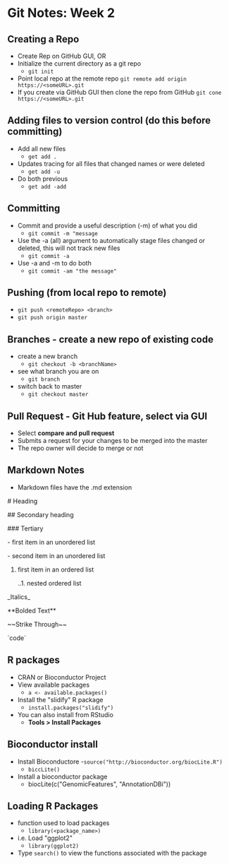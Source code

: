 # Git Notes: Week 2

## Creating a Repo
- Create Rep on GitHub GUI, OR
- Initialize the current directory as a git repo
    - `git init`
- Point local repo at the remote repo
    `git remote add origin https://<someURL>.git`
- If you create via GitHub GUI then clone the repo from GitHub
    `git cone https://<someURL>.git`

## Adding files to version control (do this before committing)
- Add all new files
    - `get add .`
- Updates tracing for all files that changed names or were deleted
    - `get add -u`
- Do both previous
    - `get add -add`

## Committing
- Commit and provide a useful description (-m) of what you did
    - `git commit -m "message`
- Use the -a (all) argument to automatically stage files changed or deleted, this will not track new files
    - `git commit -a`
- Use -a and -m to do both
    - `git commit -am "the message"`

## Pushing (from local repo to remote)
- `git push <remoteRepo> <branch>`
- `git push origin master`

## Branches - create a new repo of existing code
- create a new branch
    - `git checkout -b <branchName>`
- see what branch you are on
    - `git branch`
- switch back to master
    - `git checkout master`

## Pull Request - Git Hub feature, select via GUI
- Select **compare and pull request**
- Submits a request for your changes to be merged into the master
- The repo owner will decide to merge or not

## Markdown Notes
- Markdown files have the .md extension

\# Heading

\#\# Secondary heading

\#\#\# Tertiary

\- first item in an unordered list

\- second item in an unordered list

1. first item in an ordered list

    \.\.1. nested ordered list

\_Italics\_

\*\*Bolded Text\*\*

\~\~Strike Through\~\~

\`code\`

## R packages
- CRAN or Bioconductor Project
- View available packages
    - `a <- available.packages()`
- Install the "slidify" R package
    - `install.packages("slidify")`
- You can also install from RStudio
    - **Tools > Install Packages**

## Bioconductor install
- Install Bioconductore 
    -`source("http://bioconductor.org/biocLite.R")`
    - `biccLite()`
- Install a bioconductor package
    - biocLite(c("GenomicFeatures", "AnnotationDBi"))

## Loading R Packages
- function used to load packages
    - `library(<package_name>)`
- i.e. Load "ggplot2"
    - `library(ggplot2)`
- Type `search()` to view the functions associated with the package